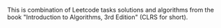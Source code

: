 This is combination of Leetcode tasks solutions and algorithms from the book "Introduction to Algorithms, 3rd Edition" (CLRS for short).